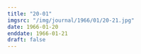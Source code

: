 ```yaml
---
title: "20-01"
imgsrc: "/img/journal/1966/01/20-21.jpg"
date: 1966-01-20
enddate: 1966-01-21
draft: false
---
```


<!-- fix pre-formatted input -->
